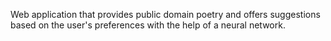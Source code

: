 Web application that provides public domain poetry and offers suggestions based on the user's preferences with the help of a neural network.